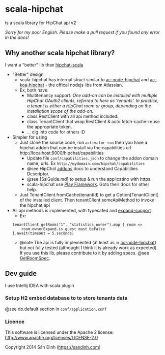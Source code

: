 # scala-hipchat
is a scala library for HipChat api v2

*Sorry for my poor English. Please make a pull request if you found any error in the docs!*

## Why another scala hipchat library?
I want a "better" lib than [hipchat-scala](https://github.com/poweld/hipchat-scala)
+ "Better" design
    + scala-hipchat has internal struct similar to [ac-node-hipchat](https://bitbucket.org/atlassianlabs/ac-node-hipchat) and [ac-koa-hipchat](https://bitbucket.org/atlassianlabs/ac-koa-hipchat) - the offical nodejs libs from Atlassian.
    + Ex, both have:
        + Multitenancy support:
*One add-on can be installed with multiple HipChat OAuth2 clients, referred to here as 'tenants'. In practice, a tenant is either a HipChat room or group, depending on the installation scope of the add-on.*
        + class RestClient with all api method included.
        + class TenantClient that wrap RestClient & auto fetch-cache-reuse the appropriate token.
        + ... dig into code for others :D
+ Simpler for using
    + Just clone the source code, run `activator run` then you have a hipchat addon that can be install via the capabilities url http://localhost:9000/hipchat/capabilities
        + Update file `conf/capabilities.json` to change the addon domain name, urls. Ex `http://mydomain.com/hipchat/capabilities`
        + @see HipChat [addons](https://www.hipchat.com/docs/apiv2/addons) docs to understand Capabilities Descriptor.
        + @see [SslGuide.md] to setup & run the applicatino with https.
        + scala-hipchat use [Play Framework](https://www.playframework.com/documentation/2.3.x/Installing). Goto their docs for other help.
    + Just TenantClient.fromCache(tenantId) to get a Option[TenantClient] of the installed client. Then tenantClient.someApiMethod to invoke the hipchat api
+ All api methods is implemented, with typesafed and [expand-support](https://www.hipchat.com/docs/apiv2/expansion)
    + Ex:
    ```
    tenantClient.getRoom("1", "statistics,owner").map { room =>
        room.ownerExpand.is_guest must beFalse
    }.await(timeout = 5.seconds)
    ```
    + @note The api is fully implemented (at least as in [ac-node-hipchat](https://bitbucket.org/atlassianlabs/ac-node-hipchat)) but not fully tested (althought I think it is already work as expected). If you use this lib, please contribute to it by adding specs. @see [GetRoomSpec](/test/com/sandinh/hipchat/GetRoomSpec.scala).

## Dev guide
I use Intellij IDEA with scala plugin
### Setup H2 embed database to to store tenants data
@see db.default section in `conf/application.conf`

### Licence
This software is licensed under the Apache 2 license:
http://www.apache.org/licenses/LICENSE-2.0

Copyright 2014 Sân Đình (https://sandinh.com)
